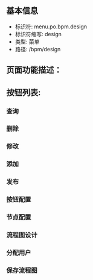 
## 基本信息

- 标识符: menu.po.bpm.design
- 标识符缩写: design
- 类型: 菜单
- 路径: /bpm/design

## 页面功能描述：





## 按钮列表:


### 查询



### 删除



### 修改



### 添加



### 发布



### 按钮配置



### 节点配置



### 流程图设计



### 分配用户



### 保存流程图


